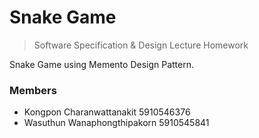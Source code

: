 # Snake Game
> Software Specification & Design Lecture Homework

Snake Game using Memento Design Pattern.

### Members
- Kongpon Charanwattanakit 5910546376
- Wasuthun Wanaphongthipakorn 5910545841